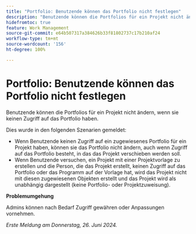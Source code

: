 ```yaml
---
title: "Portfolio: Benutzende können das Portfolio nicht festlegen"
description: "Benutzende können die Portfolios für ein Projekt nicht ändern, wenn sie keinen Zugriff auf das Portfolio haben."
hidefromtoc: true
feature: Work Management
source-git-commit: e64b507317a384626b33f81802737c17b210af24
workflow-type: tm+mt
source-wordcount: '156'
ht-degree: 100%

---
```



# Portfolio: Benutzende können das Portfolio nicht festlegen

Benutzende können die Portfolios für ein Projekt nicht ändern, wenn sie keinen Zugriff auf das Portfolio haben.

Dies wurde in den folgenden Szenarien gemeldet:

* Wenn Benutzende keinen Zugriff auf ein zugewiesenes Portfolio für ein Projekt haben, können sie das Portfolio nicht ändern, auch wenn Zugriff auf das Portfolio besteht, in das das Projekt verschieben werden soll.
* Wenn Benutzende versuchen, ein Projekt mit einer Projektvorlage zu erstellen und die Person, die das Projekt erstellt, keinen Zugriff auf das Portfolio oder das Programm auf der Vorlage hat, wird das Projekt nicht mit diesen zugewiesenen Objekten erstellt und das Projekt wird als unabhängig dargestellt (keine Portfolio- oder Projektzuweisung).

**Problemumgehung**

Admins können nach Bedarf Zugriff gewähren oder Anpassungen vornehmen.

_Erste Meldung am Donnerstag, 26. Juni 2024._
